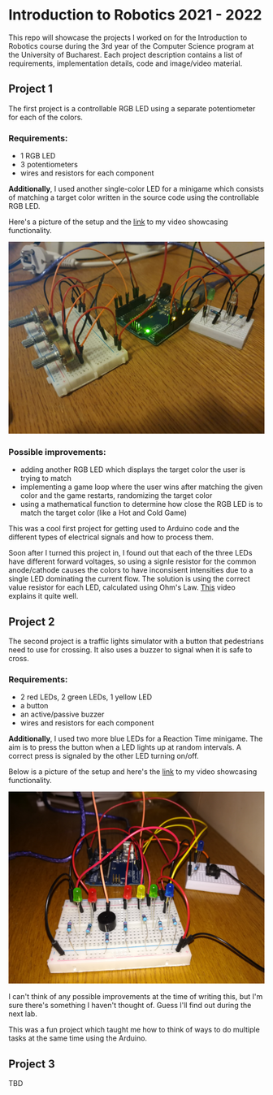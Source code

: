 # Introduction to Robotics 2021 - 2022

This repo will showcase the projects I worked on for the Introduction to Robotics course during the 3rd year of the Computer Science program at the University of Bucharest. Each project description contains a list of requirements, implementation details, code and image/video material.

## Project 1

The first project is a controllable RGB LED using a separate potentiometer for each of the colors.

### Requirements:

- 1 RGB LED
- 3 potentiometers
- wires and resistors for each component

**Additionally**, I used another single-color LED for a minigame which consists of matching a target color written in the source code using the controllable RGB LED.

Here's a picture of the setup and the [link](https://youtu.be/NDZlMUl-0iA) to my video showcasing functionality.

<img src = "https://github.com/Charmichles/introduction-to-robotics/blob/12506e7ef0ef9ed2d788a26fb91f4a2b1cbc86e4/project-1/setup.jpeg">

### Possible improvements:

- adding another RGB LED which displays the target color the user is trying to match
- implementing a game loop where the user wins after matching the given color and the game restarts, randomizing the target color
- using a mathematical function to determine how close the RGB LED is to match the target color (like a Hot and Cold Game)

This was a cool first project for getting used to Arduino code and the different types of electrical signals and how to process them.

Soon after I turned this project in, I found out that each of the three LEDs have different forward voltages, so using a signle resistor for the common anode/cathode causes the colors to have inconsisent intensities due to a single LED dominating the current flow. The solution is using the correct value resistor for each LED, calculated using Ohm's Law. [This](https://www.youtube.com/watch?v=3kntdICTuUQ) video explains it quite well.

## Project 2

The second project is a traffic lights simulator with a button that pedestrians need to use for crossing. It also uses a buzzer to signal when it is safe to cross.

### Requirements:

- 2 red LEDs, 2 green LEDs, 1 yellow LED
- a button
- an active/passive buzzer
- wires and resistors for each component

**Additionally**, I used two more blue LEDs for a Reaction Time minigame. The aim is to press the button when a LED lights up at random intervals. A correct press is signaled by the other LED turning on/off.

Below is a picture of the setup and here's the [link](https://youtu.be/6ApnEIVFysw) to my video showcasing functionality.

<img src = "https://github.com/Charmichles/introduction-to-robotics/blob/cba0ee2761f05f1c13d5b41ed5ccf06a291ab90f/project-2/setup.jpeg">

I can't think of any possible improvements at the time of writing this, but I'm sure there's something I haven't thought of. Guess I'll find out during the next lab.

This was a fun project which taught me how to think of ways to do multiple tasks at the same time using the Arduino.

## Project 3

TBD

